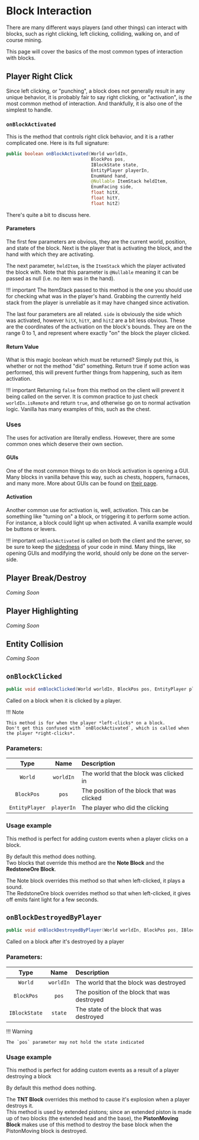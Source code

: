 Block Interaction
=================

There are many different ways players (and other things) can interact with blocks, such as right clicking, left clicking, colliding, walking on, and of course mining.

This page will cover the basics of the most common types of interaction with blocks.

Player Right Click
------------------
Since left clicking, or "punching", a block does not generally result in any unique behavior, it is probably fair to say right clicking, or "activation", is *the* most common method of interaction. And thankfully, it is also one of the simplest to handle.

### `onBlockActivated`

This is the method that controls right click behavior, and it is a rather complicated one. Here is its full signature:

```java
public boolean onBlockActivated(World worldIn,
                                BlockPos pos,
                                IBlockState state,
                                EntityPlayer playerIn,
                                EnumHand hand,
                                @Nullable ItemStack heldItem,
                                EnumFacing side,
                                float hitX,
                                float hitY,
                                float hitZ)
```

There's quite a bit to discuss here.

#### Parameters

The first few parameters are obvious, they are the current world, position, and state of the block. Next is the player that is activating the block, and the hand with which they are activating.

The next parameter, `heldItem`, is the `ItemStack` which the player activated the block with. Note that this parameter is `@Nullable` meaning it can be passed as null (i.e. no item was in the hand).

!!! important
    The ItemStack passed to this method is the one you should use for checking what was in the player's hand. Grabbing the currently held stack from the player is unreliable as it may have changed since activation.

The last four parameters are all related. `side` is obviously the side which was activated, however `hitX`, `hitY`, and `hitZ` are a bit less obvious. These are the coordinates of the activation on the block's bounds. They are on the range 0 to 1, and represent where exactly "on" the block the player clicked.

#### Return Value

What is this magic boolean which must be returned? Simply put this, is whether or not the method "did" something. Return true if some action was performed, this will prevent further things from happening, such as item activation.


!!! important
    Returning `false` from this method on the client will prevent it being called on the server. It is common practice to just check `worldIn.isRemote` and return `true`, and otherwise go on to normal activation logic. Vanilla has many examples of this, such as the chest.

### Uses

The uses for activation are literally endless. However, there are some common ones which deserve their own section.

#### GUIs

One of the most common things to do on block activation is opening a GUI. Many blocks in vanilla behave this way, such as chests, hoppers, furnaces, and many more. More about GUIs can be found on [their page](GUIs).

#### Activation

Another common use for activation is, well, activation. This can be something like "turning on" a block, or triggering it to perform some action. For instance, a block could light up when activated. A vanilla example would be buttons or levers.

!!! important
    `onBlockActivated` is called on both the client and the server, so be sure to keep the [sidedness] of your code in mind. Many things, like opening GUIs and modifying the world, should only be done on the server-side.

Player Break/Destroy
--------------------
*Coming Soon*

Player Highlighting
-------------------
*Coming Soon*

Entity Collision
----------------
*Coming Soon*

`onBlockClicked`
----------------

```java
public void onBlockClicked(World worldIn, BlockPos pos, EntityPlayer playerIn)
```

Called on a block when it is clicked by a player.

!!! Note
    
    This method is for when the player *left-clicks* on a block.
    Don't get this confused with `onBlockActivated`, which is called when the player *right-clicks*.

### Parameters:
|      Type       |     Name     |                  Description                  |
|:---------------:|:------------:|:----------------------------------------------|
|     `World`     |  `worldIn`   | The world that the block was clicked in       |
|    `BlockPos`   |    `pos`     | The position of the block that was clicked    |
|  `EntityPlayer` |  `playerIn`  | The player who did the clicking               |

### Usage example
This method is perfect for adding custom events when a player clicks on a block.

By default this method does nothing.  
Two blocks that override this method are the **Note Block** and the **RedstoneOre Block**.

The Note block overrides this method so that when left-clicked, it plays a sound.  
The RedstoneOre block overrides method so that when left-clicked, it gives off emits faint light for a few seconds.

`onBlockDestroyedByPlayer`
----------------

```java
public void onBlockDestroyedByPlayer(World worldIn, BlockPos pos, IBlockState state)
```

Called on a block after it's destroyed by a player

### Parameters:
|      Type       |    Name     |                 Description                  |
|:---------------:|:-----------:|:---------------------------------------------|
|     `World`     |  `worldIn`  | The world that the block was destroyed       |
|   `BlockPos`    |    `pos`    | The position of the block that was destroyed |
|  `IBlockState`  |   `state`   | The state of the block that was destroyed    |

!!! Warning
    
    The `pos` parameter may not hold the state indicated

### Usage example
This method is perfect for adding custom events as a result of a player destroying a block

By default this method does nothing.  

The **TNT Block** overrides this method to cause it's explosion when a player destroys it.  
This method is used by extended pistons; since an extended piston is made up of two blocks (the extended head and the base), 
the **PistonMoving Block** makes use of this method to destroy the base block when the PistonMoving block is destroyed. 


[sidedness]: ../concepts/sides.md
